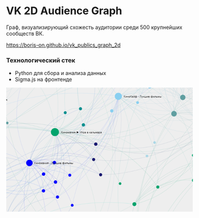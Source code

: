# VK 2D Audience Graph

Граф, визуализирующий схожесть аудитории среди 500 крупнейших сообществ ВК.

https://boris-on.github.io/vk_publics_graph_2d

### Технологический стек
- Python для сбора и анализа данных
- Sigma.js на фронтенде

![](https://github.com/boris-on/vk_publics_graph_2d/blob/main/images/Screenshot_1.png)
